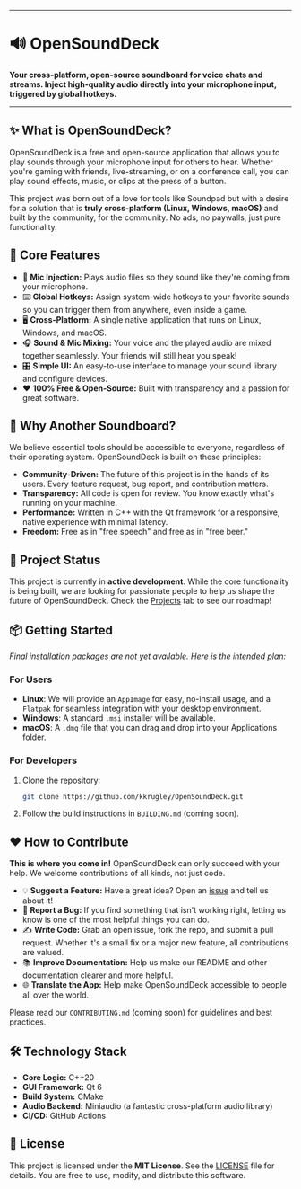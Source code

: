 
---

# 🔊 OpenSoundDeck

**Your cross-platform, open-source soundboard for voice chats and streams. Inject high-quality audio directly into your microphone input, triggered by global hotkeys.**

---

## ✨ What is OpenSoundDeck?

OpenSoundDeck is a free and open-source application that allows you to play sounds through your microphone input for others to hear. Whether you're gaming with friends, live-streaming, or on a conference call, you can play sound effects, music, or clips at the press of a button.

This project was born out of a love for tools like Soundpad but with a desire for a solution that is **truly cross-platform (Linux, Windows, macOS)** and built by the community, for the community. No ads, no paywalls, just pure functionality.

## 🚀 Core Features

*   🎤 **Mic Injection:** Plays audio files so they sound like they're coming from your microphone.
*   ⌨️ **Global Hotkeys:** Assign system-wide hotkeys to your favorite sounds so you can trigger them from anywhere, even inside a game.
*   🖥️ **Cross-Platform:** A single native application that runs on Linux, Windows, and macOS.
*   🎧 **Sound & Mic Mixing:** Your voice and the played audio are mixed together seamlessly. Your friends will still hear you speak!
*   🎛️ **Simple UI:** An easy-to-use interface to manage your sound library and configure devices.
*   ❤️ **100% Free & Open-Source:** Built with transparency and a passion for great software.

## 🌱 Why Another Soundboard?

We believe essential tools should be accessible to everyone, regardless of their operating system. OpenSoundDeck is built on these principles:

*   **Community-Driven:** The future of this project is in the hands of its users. Every feature request, bug report, and contribution matters.
*   **Transparency:** All code is open for review. You know exactly what's running on your machine.
*   **Performance:** Written in C++ with the Qt framework for a responsive, native experience with minimal latency.
*   **Freedom:** Free as in "free speech" and free as in "free beer."

## 🚧 Project Status

This project is currently in **active development**. While the core functionality is being built, we are looking for passionate people to help us shape the future of OpenSoundDeck. Check the [Projects](https://github.com/kkrugley/OpenSoundDeck/projects) tab to see our roadmap!

## 📦 Getting Started

*Final installation packages are not yet available. Here is the intended plan:*

### For Users
*   **Linux**: We will provide an `AppImage` for easy, no-install usage, and a `Flatpak` for seamless integration with your desktop environment.
*   **Windows**: A standard `.msi` installer will be available.
*   **macOS**: A `.dmg` file that you can drag and drop into your Applications folder.

### For Developers
1.  Clone the repository:
    ```bash
    git clone https://github.com/kkrugley/OpenSoundDeck.git
    ```
2.  Follow the build instructions in `BUILDING.md` (coming soon).

## ❤️ How to Contribute

**This is where you come in!** OpenSoundDeck can only succeed with your help. We welcome contributions of all kinds, not just code.

*   💡 **Suggest a Feature:** Have a great idea? Open an [issue](https://github.com/kkrugley/OpenSoundDeck/issues) and tell us about it!
*   🐛 **Report a Bug:** If you find something that isn't working right, letting us know is one of the most helpful things you can do.
*   ✍️ **Write Code:** Grab an open issue, fork the repo, and submit a pull request. Whether it's a small fix or a major new feature, all contributions are valued.
*   📚 **Improve Documentation:** Help us make our README and other documentation clearer and more helpful.
*   🌐 **Translate the App:** Help make OpenSoundDeck accessible to people all over the world.

Please read our `CONTRIBUTING.md` (coming soon) for guidelines and best practices.

## 🛠️ Technology Stack

*   **Core Logic:** C++20
*   **GUI Framework:** Qt 6
*   **Build System:** CMake
*   **Audio Backend:** Miniaudio (a fantastic cross-platform audio library)
*   **CI/CD:** GitHub Actions

## 📄 License

This project is licensed under the **MIT License**. See the [LICENSE](LICENSE) file for details. You are free to use, modify, and distribute this software.
